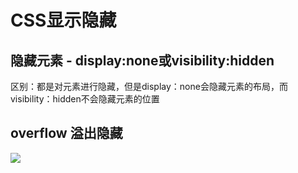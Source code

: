 # CSS显示隐藏
## 隐藏元素 - display:none或visibility:hidden
区别：都是对元素进行隐藏，但是display：none会隐藏元素的布局，而visibility：hidden不会隐藏元素的位置
## overflow 溢出隐藏
![](https://graph.baidu.com/resource/1229a50e7dbc8b3dc359d01587953256.jpg)